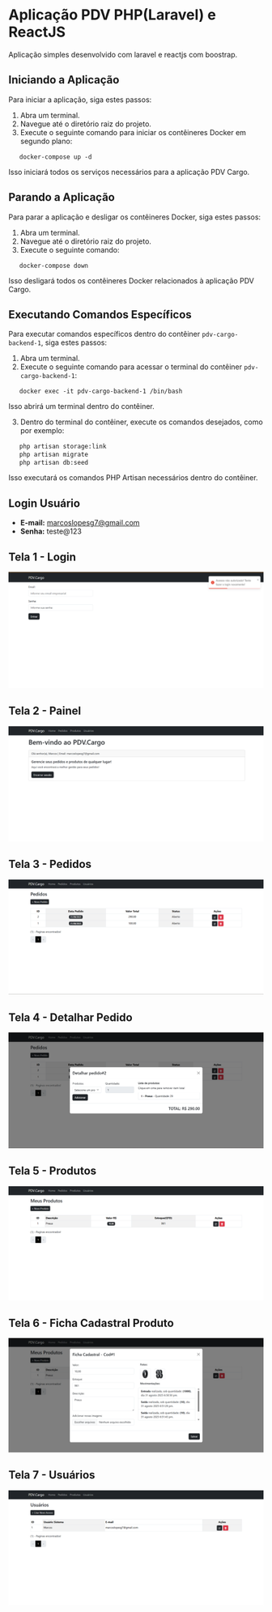 # Aplicação PDV PHP(Laravel) e ReactJS

Aplicação simples desenvolvido com laravel e reactjs com boostrap.

## Iniciando a Aplicação

Para iniciar a aplicação, siga estes passos:

1. Abra um terminal.
2. Navegue até o diretório raiz do projeto.
3. Execute o seguinte comando para iniciar os contêineres Docker em segundo plano:

```
   docker-compose up -d
```

Isso iniciará todos os serviços necessários para a aplicação PDV Cargo.

## Parando a Aplicação

Para parar a aplicação e desligar os contêineres Docker, siga estes passos:

1. Abra um terminal.
2. Navegue até o diretório raiz do projeto.
3. Execute o seguinte comando:

```
   docker-compose down
```

Isso desligará todos os contêineres Docker relacionados à aplicação PDV Cargo.

## Executando Comandos Específicos

Para executar comandos específicos dentro do contêiner `pdv-cargo-backend-1`, siga estes passos:

1. Abra um terminal.
2. Execute o seguinte comando para acessar o terminal do contêiner `pdv-cargo-backend-1`:

```
   docker exec -it pdv-cargo-backend-1 /bin/bash
```

Isso abrirá um terminal dentro do contêiner.

3. Dentro do terminal do contêiner, execute os comandos desejados, como por exemplo:

```
   php artisan storage:link
   php artisan migrate
   php artisan db:seed
```

Isso executará os comandos PHP Artisan necessários dentro do contêiner.

## Login Usuário

- **E-mail:** marcoslopesg7@gmail.com
- **Senha:** teste@123

 ## Tela 1 - Login
![Painel da Aplicação - TELA 1](https://github.com/marcosggoncalves/pdv-cargo/blob/master/prints/login.png)

 ## Tela 2 - Painel
![Painel da painel - TELA 1](https://github.com/marcosggoncalves/pdv-cargo/blob/master/prints/painel.png)

 ## Tela 3 - Pedidos
![Painel da painel - TELA 1](https://github.com/marcosggoncalves/pdv-cargo/blob/master/prints/pedidos.png)

 ## Tela 4 - Detalhar Pedido
![Painel da painel - TELA 1](https://github.com/marcosggoncalves/pdv-cargo/blob/master/prints/detalharpedido.png)

 ## Tela 5 - Produtos
![Painel da painel - TELA 1](https://github.com/marcosggoncalves/pdv-cargo/blob/master/prints/produtos.png)

 ## Tela 6 - Ficha Cadastral Produto
![Painel da painel - TELA 1](https://github.com/marcosggoncalves/pdv-cargo/blob/master/prints/fichaproduto.png)

 ## Tela 7 - Usuários
![Painel da painel - TELA 1](https://github.com/marcosggoncalves/pdv-cargo/blob/master/prints/usuarios.png)


